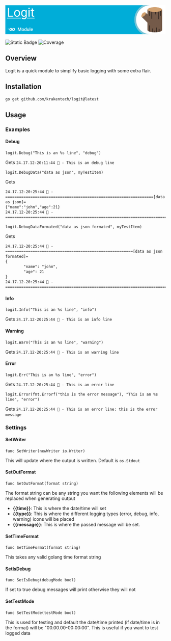 <picture>
    <source media="(prefers-color-scheme: dark)" srcset="./res/readme-topper-dark.jpg" />
    <source media="(prefers-color-scheme: light)" srcset="./res/readme-topper-light.jpg" />
    <img src="./res/readme-topper-light.jpg" />
</picture>

![Static Badge](https://img.shields.io/badge/Release-v1.0.0-green)
![Coverage](https://img.shields.io/badge/Coverage-76.5%25-brightgreen)

## Overview

Logit is a quick module to simplify basic logging with some extra flair.

## Installation

```bash
go get github.com/krakentech/logit@latest
```

## Usage

### Examples

#### Debug

```golang
logit.Debug("This is an %s line", "debug")
```

Gets
```24.17.12-20:11:44 🐛 - This is an debug line```

```golang
logit.DebugData("data as json", myTestItem)
```

Gets
```
24.17.12-20:25:44 🧶 - =================================================================[data as json]=
{"name":"john","age":21}
24.17.12-20:25:44 🧶 - ================================================================================
```

```golang
logit.DebugDataFormated("data as json formated", myTestItem)
```

Gets
```
24.17.12-20:25:44 🧶 - ========================================================[data as json formated]=
{
        "name": "john",
        "age": 21
}
24.17.12-20:25:44 🧶 - ================================================================================

```


#### Info

```golang
logit.Info("This is an %s line", "info")
```

Gets
```24.17.12-20:25:44 🧠 - This is an info line```


#### Warning

```golang
logit.Warn("This is an %s line", "warning")
```

Gets
```24.17.12-20:25:44 🚧 - This is an warning line```

#### Error

```golang
logit.Err("This is an %s line", "error")
```

Gets
```24.17.12-20:25:44 🛑 - This is an error line```

```golang
logit.Error(fmt.Errorf("this is the error message"), "This is an %s line", "error")
```

Gets
```24.17.12-20:25:44 🛑 - This is an error line: this is the error message```


### Settings

#### SetWriter

```golang
func SetWriter(newWriter io.Writer)
```

This will update where the output is written. Default is ```os.Stdout```

#### SetOutFormat
    
```golang
func SetOutFormat(format string) 
```

The format string can be any string you want the following elements will be replaced when generating output

* **{{time}}**: This is where the date/time will set
* **{{type}}**: This is where the different logging types (error, debug, info, warning) icons will be placed
* **{{message}}**: This is where the passed message will be set.

#### SetTimeFormat

```golang
func SetTimeFormat(format string)
```

This takes any valid golang time format string

#### SetIsDebug

```golang
func SetIsDebug(debugMode bool) 
```

If set to true debug messages will print otherwise they will not

#### SetTestMode

```golang
func SetTestMode(testMode bool)
```

This is used for testing and default the date/time printed (if date/time is in the format) will be "00.00.00-00:00:00". This is useful if you want to test logged data

